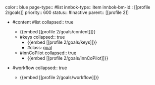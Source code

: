 color:: blue
page-type:: #list
innbok-type:: item
innbok-bm-id:: [[profile 2/goals]]
priority:: 600
status:: #inactive
parent:: [[profile 2]]

- #content #list
  collapsed:: true
	- {{embed [[profile 2/goals/content]]}}
  - #keys
    collapsed:: true
	  - {{embed [[profile 2/goals/keys]]}}
	  - #class: [goal](https://go.innbok.com/#/page/innBoK%2Fclass%2Fgoal)
  - #innCoPilot
    collapsed:: true
	  - {{embed [[profile 2/goals/innCoPilot]]}}

- #workflow
  collapsed:: true
	- {{embed [[profile 2/goals/workflow]]}}

